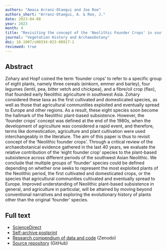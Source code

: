 ```yaml
---
authors: "Amaia Arranz-Otaegui and Joe Roe"
authors_short: "Arranz-Otaegui, A. & Roe, J."
date: 2023-04-08
year: 2023
month: 4
title: "Revisiting the concept of the 'Neolithic Founder Crops' in southwest Asia"
journal: "Vegetation History and Archaeobotany"
doi: 10.1007/s00334-023-00917-1
reviewed: true
---
```


## Abstract

Zohary and Hopf coined the term ‘founder crops’ to refer to a specific group of eight plants, namely three cereals (einkorn, emmer and barley), four legumes (lentil, pea, bitter vetch and chickpea), and a fibre/oil crop (flax), that founded early Neolithic agriculture in southwest Asia. Zohary considered these taxa as the first cultivated and domesticated species, as well as those that agricultural communities exploited and eventually spread to Europe and other regions. As a result, these eight species soon become the hallmark of the Neolithic plant-based subsistence. However, the ‘founder crops’ concept was defined at the end of the 1980s, when the development of agriculture was considered a rapid event, and therefore, terms like domestication, agriculture and plant cultivation were used interchangeably in the literature. The aim of this paper is thus to revisit concept of the ‘Neolithic founder crops’. Through a critical review of the archaeobotanical evidence gathered in the last 40 years, we evaluate the relative contribution of the ‘eight founder crop’ species to the plant-based subsistence across different periods of the southwest Asian Neolithic. We conclude that multiple groups of ‘founder’ species could be defined depending on whether one seeks to represent the most exploited plants of the Neolithic period, the first cultivated and domesticated crops, or the species that agricultural communities cultivated and eventually spread to Europe. Improved understanding of Neolithic plant-based subsistence in general, and agriculture in particular, will be attained by moving beyond conventional narratives and exploring the evolutionary history of plants other than the original ‘founder’ species.

<!-- more -->

## Full text

* [ScienceDirect](https://link.springer.com/article/10.1007/s00334-023-00917-1)
* [Self-archive postprint](/pdf/Arranz-Otaegui_and_Roe_2023.pdf)
* [Research compendium of data and code](https://doi.org/10.5281/zenodo.5911218) (Zenodo)
* [Source repository](https://github.com/joeroe/SWAsiaNeolithicFounderCrops) (GitHub)

